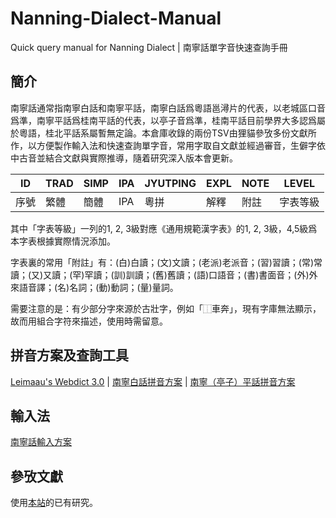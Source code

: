 # Nanning-Dialect-Manual

Quick query manual for Nanning Dialect | 南寧話單字音快速查詢手冊

## 簡介

南寧話通常指南寧白話和南寧平話，南寧白話爲粵語邕潯片的代表，以老城區口音爲準，南寧平話爲桂南平話的代表，以亭子音爲準，桂南平話目前學界大多認爲屬於粵語，桂北平話系屬暫無定論。本倉庫收錄的兩份TSV由狸貓參攷多份文獻所作，以方便製作輸入法和快速查詢單字音，常用字取自文獻並經過審音，生僻字依中古音並結合文獻與實際推導，隨着研究深入版本會更新。

ID|TRAD|SIMP|IPA|JYUTPING|EXPL|NOTE|LEVEL
---|---|---|---|---|---|---|---
序號|繁體|簡體|IPA|粵拼|解釋|附註|字表等級

其中「字表等級」一列的1, 2, 3級對應《通用規範漢字表》的1, 2, 3級，4,5級爲本字表根據實際情況添加。

字表裏的常用「附註」有：(白)白讀；(文)文讀；(老派)老派音；(習)習讀；(常)常讀；(又)又讀；(罕)罕讀；(訓)訓讀；(舊)舊讀；(語)口語音；(書)書面音；(外)外來語音譯；(名)名詞；(動)動詞；(量)量詞。

需要注意的是：有少部分字來源於古壯字，例如「⿰車奔」，現有字庫無法顯示，故而用組合字符來描述，使用時需留意。

## 拼音方案及查詢工具

[Leimaau's Webdict 3.0](https://leimaau-webdict3.vercel.app/) | [南寧白話拼音方案](https://leimaau-webdict3.vercel.app/posts/PHONETICIZE) | [南寧（亭子）平話拼音方案](https://leimaau-webdict3.vercel.app/posts/PHONETICIZE_bingwaa)

## 輸入法

[南寧話輸入方案](https://github.com/leimaau/naamning_jyutping)

## 參攷文獻

使用[本站](https://leimaau-webdict3.vercel.app/)的已有研究。

